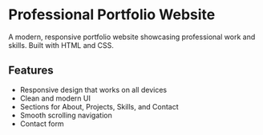 # Professional Portfolio Website

A modern, responsive portfolio website showcasing professional work and skills. Built with HTML and CSS.

## Features
- Responsive design that works on all devices
- Clean and modern UI
- Sections for About, Projects, Skills, and Contact
- Smooth scrolling navigation
- Contact form

